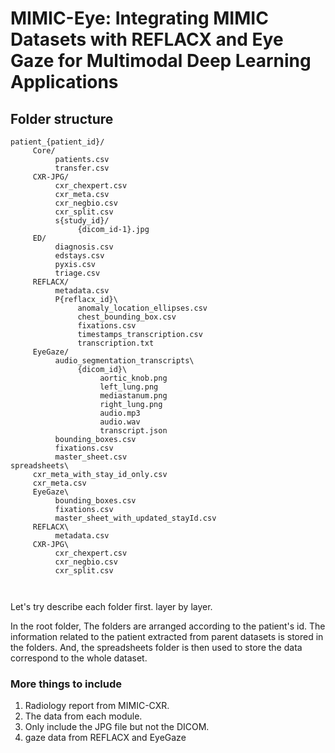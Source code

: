 # MIMIC-Eye: Integrating MIMIC Datasets with REFLACX and Eye Gaze for Multimodal Deep Learning Applications

## Folder structure
```
patient_{patient_id}/
     Core/
          patients.csv
          transfer.csv
     CXR-JPG/
          cxr_chexpert.csv
          cxr_meta.csv
          cxr_negbio.csv
          cxr_split.csv
          s{study_id}/
               {dicom_id-1}.jpg
     ED/
          diagnosis.csv
          edstays.csv
          pyxis.csv
          triage.csv
     REFLACX/
          metadata.csv
          P{reflacx_id}\
               anomaly_location_ellipses.csv
               chest_bounding_box.csv
               fixations.csv
               timestamps_transcription.csv
               transcription.txt
     EyeGaze/
          audio_segmentation_transcripts\
               {dicom_id}\
                    aortic_knob.png
                    left_lung.png
                    mediastanum.png
                    right_lung.png
                    audio.mp3
                    audio.wav
                    transcript.json
          bounding_boxes.csv
          fixations.csv
          master_sheet.csv
spreadsheets\
     cxr_meta_with_stay_id_only.csv
     cxr_meta.csv
     EyeGaze\
          bounding_boxes.csv
          fixations.csv
          master_sheet_with_updated_stayId.csv
     REFLACX\
          metadata.csv
     CXR-JPG\
          cxr_chexpert.csv
          cxr_negbio.csv
          cxr_split.csv

           
```


Let's try describe each folder first. layer by layer.


In the root folder, The folders are arranged according to the patient's id. The information related to the patient extracted from parent datasets  is stored in the folders. And, the spreadsheets folder is then used to store the data correspond to the whole dataset.


### More things to include 
1. Radiology report from MIMIC-CXR.
2. The data from each module. 
3. Only include the JPG file but not the DICOM.
4. gaze data from REFLACX and EyeGaze
